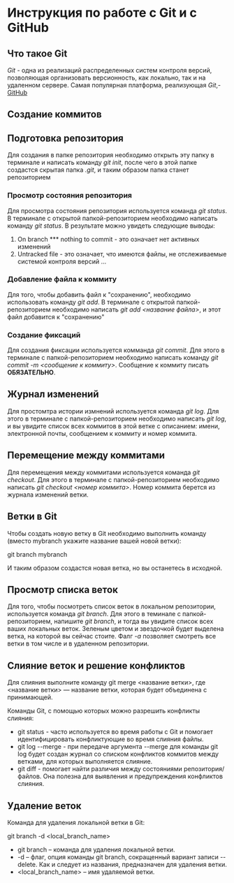 # Инструкция по работе с Git и с GitHub

## Что такое Git
*Git* - одна из реализаций распределенных систем контроля версий, позволяющая организовать версионность, как локально, так и на удаленном сервере. Самая популярная платформа, реализующая *Git*,- [GitHub](https://github.com)

## Создание коммитов


## Подготовка репозитория
Для создания в папке репозитория необходимо открыть эту папку в терминале и написать команду *git init*, после чего в этой папке создастся скрытая папка *.git*, и таким образом папка станет репозиторием

### Просмотр состояния репозитория
Для просмотра состояния репозитория используется команда *git status*. В терминале с открытой папкой-репозиторием необходимо написать команду *git status*. В результате можно увидеть следующие выводы:
1. On branch *** nothing to commit - это означает нет активных изменений
2. Untracked file - это означает, что имеются файлы, не отслеживаемые системой контроля версий
...

### Добавление файла к коммиту
Для того, чтобы добавить файл к "сохранению", необходимо использовать команду *git add*. В терминале с открытой папкой-репозиторием необходимо написать *git add <название файла>*, и этот файл добавится к "сохранению"


### Создание фиксаций
Для создания фиксации используется комманда *git commit*. Для этого в терминале с папкой-репозиторием необходимо написать команду *git commit -m <сообщение к коммиту>*. Сообщение к коммиту писать **ОБЯЗАТЕЛЬНО**.


## Журнал изменений
Для простомтра истории измнений используется команда *git log*. Для этого в терминале с папкой-репозиторием необходимо написать *git log*, и вы увидите список всех коммитов в этой ветке с описанием: имени, электронной почты, сообщением к коммиту и номер коммита.

## Перемещение между коммитами
Для перемещения между коммитами используется команда *git checkout*. Для этого в терминале с папкой-репозиторием необходимо написать *git checkout <номер коммита>*. Номер коммита берется из журнала изменений ветки.

## Ветки в Git

Чтобы создать новую ветку в Git необходимо выполнить команду (вместо mybranch укажите название вашей новой ветки):

git branch mybranch

И таким образом создастся новая ветка, но вы останетесь в исходной.

## Просмотр списка веток
Для того, чтобы посмотреть список веток в локальном репозитории, используется команда *git branch*. Для этого в теминале с папкой-репозиторием, напишите *git branch*, и тогда вы увидите список всех ваших локальных веток. Зеленым цветом и звездочкой будет выделена ветка, на которой вы сейчас стоите. Фалг *-a* позволяет смотреть все ветки в том числе и в удаленном репозитории.

## Слияние веток и решение конфликтов

Для слияния выполните команду git merge <название ветки>, где <название ветки> — название ветки, которая будет объединена с принимающей.

Команды Git, с помощью которых можно разрешить конфликты слияния:
* git status - часто используется во время работы с Git и помогает идентифицировать конфликтующие во время слияния файлы.
* git log --merge - при передаче аргумента --merge для команды git log будет создан журнал со списком конфликтов коммитов между ветками, для которых выполняется слияние.
* git diff - помогает найти различия между состояниями репозитория/файлов. Она полезна для выявления и предупреждения конфликтов слияния.

## Удаление веток

Команда для удаления локальной ветки в Git:

git branch -d  <local_branch_name>

* git branch – команда для удаления локальной ветки.
* -d – флаг, опция команды git branch, сокращенный вариант записи --delete. Как и следует из названия, предназначен для удаления ветки.
* <local_branch_name> – имя удаляемой ветки.
